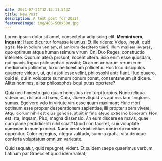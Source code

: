 ```yaml
---
date: 2021-07-21T12:12:11.543Z
title: New Post
description: A test post for 2021!
featuredImage: img/485-500x500.jpg
---
```

Lorem ipsum dolor sit amet, consectetur adipiscing elit. **Memini vero, inquam;** Haec dicuntur fortasse ieiunius; Et ille ridens: Video, inquit, quid agas; Ne in odium veniam, si amicum destitero tueri. Illum mallem levares, quo optimum atque humanissimum virum, Cn. Duo Reges: constructio interrete. Quorum altera prosunt, nocent altera. Scio enim esse quosdam, qui quavis lingua philosophari possint; Quarum ambarum rerum cum medicinam pollicetur, luxuriae licentiam pollicetur. Hoc loco discipulos quaerere videtur, ut, qui asoti esse velint, philosophi ante fiant. Illud quaero, quid ei, qui in voluptate summum bonum ponat, consentaneum sit dicere. Aliter homines, aliter philosophos loqui putas oportere?

Quia nec honesto quic quam honestius nec turpi turpius. Nunc reliqua videamus, nisi aut ad haec, Cato, dicere aliquid vis aut nos iam longiores sumus. Ego vero volo in virtute vim esse quam maximam; Huic mori optimum esse propter desperationem sapientiae, illi propter spem vivere. Atqui eorum nihil est eius generis, ut sit in fine atque extrerno bonorum. Non est ista, inquam, Piso, magna dissensio. An eum discere ea mavis, quae cum plane perdidiceriti nihil sciat? Quod non faceret, si in voluptate summum bonum poneret. Nunc omni virtuti vitium contrario nomine opponitur. Color egregius, integra valitudo, summa gratia, vita denique conferta voluptatum omnium varietate.

Quid sequatur, quid repugnet, vident. Et quidem saepe quaerimus verbum Latinum par Graeco et quod idem valeat;